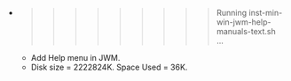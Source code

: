* >>>>>>>>> Running inst-min-win-jwm-help-manuals-text.sh ...
  * Add Help menu in JWM.
  * Disk size = 2222824K. Space Used = 36K.
